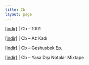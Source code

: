 ```yaml
---
title: Cb
layout: page
---
```


<a href="https://cloud.mail.ru/public/5b6510049218/CB%20-%201001" target="_blank">[indir]</a> | Cb &#8211; 1001

<a href="https://cloud.mail.ru/public/1333607f4ff2/CB%20-%20Az%20Kald%C4%B1" target="_blank">[indir]</a> | Cb &#8211; Az Kadı

<a href="https://cloud.mail.ru/public/c228abd8b140/CB%20-%20Geshusbek%20EP" target="_blank">[indir]</a> | Cb &#8211; Geshusbek Ep.

<a href="https://cloud.mail.ru/public/4976b3416ac4/CB%20-%20Yasa%20D%C4%B1%C5%9F%C4%B1%20Notalar%20Mixtape" target="_blank">[indir]</a> | Cb &#8211; Yasa Dışı Notalar Mixtape